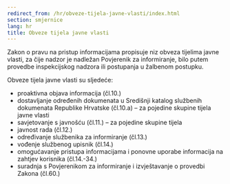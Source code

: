 ```yaml
---
redirect_from: /hr/obveze-tijela-javne-vlasti/index.html
section: smjernice
lang: hr
title: Obveze tijela javne vlasti
---
```


Zakon o pravu na pristup informacijama propisuje niz obveza tijelima javne vlasti, za čije nadzor je nadležan Povjerenik za informiranje, bilo putem provedbe inspekcijskog nadzora ili postupanja u žalbenom postupku.

Obveze tijela javne vlasti su sljedeće:

- proaktivna objava informacija (čl.10.) 
- dostavljanje određenih dokumenata u Središnji katalog službenih dokumenata Republike Hrvatske (čl.10.a) – za pojedine skupine tijela javne vlasti
- savjetovanje s javnošću (čl.11.) – za pojedine skupine tijela
- javnost rada (čl.12.)
- određivanje službenika za informiranje (čl.13.)
- vođenje službenog upisnik (čl.14.)
- omogućavanje pristupa informacijama i ponovne uporabe informacija na zahtjev korisnika (čl.14.-34.) 
- suradnja s Povjerenikom za informiranje i izvještavanje o provedbi Zakona (čl.60.)
